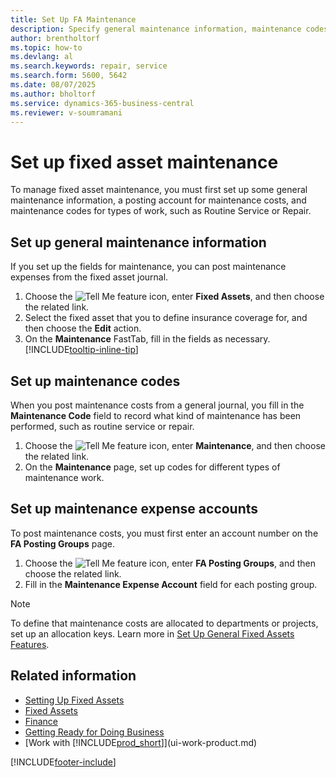 ```yaml
---
title: Set Up FA Maintenance
description: Specify general maintenance information, maintenance codes for types of work, and a maintenance-expense posting account to manage fixed asset repairs and service.
author: brentholtorf
ms.topic: how-to
ms.devlang: al
ms.search.keywords: repair, service
ms.search.form: 5600, 5642
ms.date: 08/07/2025
ms.author: bholtorf
ms.service: dynamics-365-business-central
ms.reviewer: v-soumramani
---
```


# Set up fixed asset maintenance

To manage fixed asset maintenance, you must first set up some general maintenance information, a posting account for maintenance costs, and maintenance codes for types of work, such as Routine Service or Repair.

## Set up general maintenance information

If you set up the fields for maintenance, you can post maintenance expenses from the fixed asset journal.

1. Choose the ![Tell Me feature](media/ui-search/search_small.png "Tell me what you want to do") icon, enter **Fixed Assets**, and then choose the related link.
1. Select the fixed asset that you to define insurance coverage for, and then choose the **Edit** action.
1. On the **Maintenance** FastTab, fill in the fields as necessary. [!INCLUDE[tooltip-inline-tip](includes/tooltip-inline-tip_md.md)]

## Set up maintenance codes

When you post maintenance costs from a general journal, you fill in the **Maintenance Code** field to record what kind of maintenance has been performed, such as routine service or repair.

1. Choose the ![Tell Me feature](media/ui-search/search_small.png "Tell me what you want to do") icon, enter **Maintenance**, and then choose the related link.
1. On the **Maintenance** page, set up codes for different types of maintenance work.

## Set up maintenance expense accounts
To post maintenance costs, you must first enter an account number on the **FA Posting Groups** page.

1. Choose the ![Tell Me feature](media/ui-search/search_small.png "Tell me what you want to do") icon, enter **FA Posting Groups**, and then choose the related link.
1. Fill in the **Maintenance Expense Account** field for each posting group.

> [!NOTE]  
> To define that maintenance costs are allocated to departments or projects, set up an allocation keys. Learn more in [Set Up General Fixed Assets Features](fa-how-setup-general.md).

## Related information

- [Setting Up Fixed Assets](fa-setup.md)  
- [Fixed Assets](fa-manage.md)  
- [Finance](finance.md)  
- [Getting Ready for Doing Business](ui-get-ready-business.md)  
- [Work with [!INCLUDE[prod_short](includes/prod_short.md)]](ui-work-product.md)

[!INCLUDE[footer-include](includes/footer-banner.md)]
